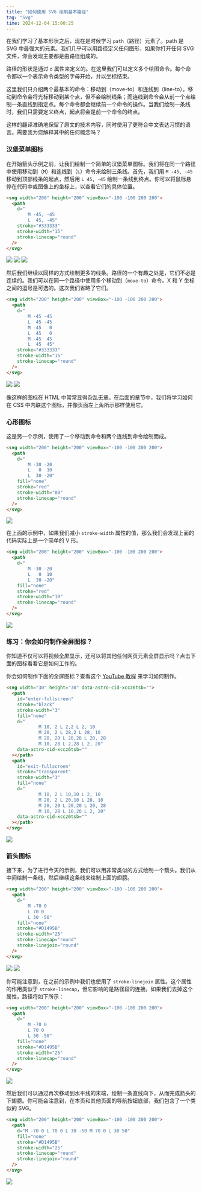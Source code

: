 ```yaml
---
title: "如何使用 SVG 绘制基本路径"
tag: "Svg"
time: 2024-12-04 15:00:25
---
```


在我们学习了基本形状之后，现在是时候学习 `path`（路径）元素了。path 是 SVG 中最强大的元素。我们几乎可以用路径定义任何图形，如果你打开任何 SVG 文件，你会发现主要都是由路径组成的。

路径的形状是通过 `d` 属性来定义的。在这里我们可以定义多个绘图命令。每个命令都以一个表示命令类型的字母开始，并以坐标结束。

这里我们只介绍两个最基本的命令：移动到（move-to）和连线到（line-to）。移动到命令会将光标移动到某个点，但不会绘制线条；而连线到命令会从前一个点绘制一条直线到指定点。每个命令都会继续前一个命令的操作。当我们绘制一条线时，我们只需要定义终点，起点将会是前一个命令的终点。

这样的翻译准确地保留了原文的技术内容，同时使用了更符合中文表达习惯的语言。需要我为您解释其中的任何概念吗？

### 汉堡菜单图标

在开始箭头示例之前，让我们绘制一个简单的汉堡菜单图标。我们将在同一个路径中使用移动到（`M`）和连线到（`L`）命令来绘制三条线。首先，我们用 `M -45, -45` 移动到顶部线条的起点，然后用 `L 45, -45` 绘制一条线到终点。你可以将鼠标悬停在代码中或图像上的坐标上，以查看它们的具体位置。

```html
<svg width="200" height="200" viewBox="-100 -100 200 200">
  <path
    d="
        M -45, -45
        L  45, -45"
    stroke="#333333"
    stroke-width="15"
    stroke-linecap="round"
  />
</svg>
```

<img src="../imgs/111/28.png" />

<img src="../imgs/111/29.png" />

<img src="../imgs/111/30.png" />

然后我们继续以同样的方式绘制更多的线条。路径的一个有趣之处是，它们不必是连续的。我们可以在同一个路径中使用多个移动到（`move-to`）命令。X 和 Y 坐标之间的逗号是可选的。这次我们省略了它们。

```html
<svg width="200" height="200" viewBox="-100 -100 200 200">
  <path
    d="
        M -45 -45
        L  45 -45
        M -45   0
        L  45   0
        M -45  45
        L  45  45"
    stroke="#333333"
    stroke-width="15"
    stroke-linecap="round"
  />
</svg>
```

<img src="../imgs/111/31.png" />

<img src="../imgs/111/32.png" />

像这样的图标在 HTML 中常常显得杂乱无章。在后面的章节中，我们将学习如何在 CSS 中内联这个图标，并像页面左上角所示那样使用它。

### 心形图标

这是另一个示例，使用了一个移动到命令和两个连线到命令绘制而成。

```html
<svg width="200" height="200" viewBox="-100 -100 200 200">
  <path
    d="
        M -30 -20
        L   0  10
        L  30 -20"
    fill="none"
    stroke="red"
    stroke-width="80"
    stroke-linecap="round"
  />
</svg>
```

<img src="../imgs/111/33.png" />

在上面的示例中，如果我们减小 `stroke-width` 属性的值，那么我们会发现上面的代码实际上是一个简单的 V 形。

```html
<svg width="200" height="200" viewBox="-100 -100 200 200">
  <path
    d="
        M -30 -20
        L   0  10
        L  30 -20"
    fill="none"
    stroke="red"
    stroke-width="10"
    stroke-linecap="round"
  />
</svg>
```

<img src="../imgs/111/34.png" />

### 练习：你会如何制作全屏图标？

你知道不仅可以将视频全屏显示，还可以将其他任何网页元素全屏显示吗？点击下面的图标看看它是如何工作的。

你会如何制作下面的全屏图标？查看这个 [YouTube 教程](https://youtu.be/jX3mIQdQQ2w?si=oisc74y6ouJp_JZf) 来学习如何制作。

```html
<svg width="30" height="30" data-astro-cid-xccz6tsb="">
  <path
    id="enter-fullscreen"
    stroke="black"
    stroke-width="3"
    fill="none"
    d="
            M 10, 2 L 2,2 L 2, 10
            M 20, 2 L 28,2 L 28, 10
            M 28, 20 L 28,28 L 20, 28
            M 10, 28 L 2,28 L 2, 20"
    data-astro-cid-xccz6tsb=""
  ></path>
  <path
    id="exit-fullscreen"
    stroke="transparent"
    stroke-width="3"
    fill="none"
    d="
            M 10, 2 L 10,10 L 2, 10
            M 20, 2 L 20,10 L 28, 10
            M 28, 20 L 20,20 L 20, 28
            M 10, 28 L 10,20 L 2, 20"
    data-astro-cid-xccz6tsb=""
  ></path>
</svg>
```

<img src="../imgs/111/36.png" />

### 箭头图标

接下来，为了进行今天的示例，我们可以用非常类似的方式绘制一个箭头。我们从中间绘制一条线，然后继续这条线来绘制上面的翅膀。

```html
<svg width="200" height="200" viewBox="-100 -100 200 200">
  <path
    d="
        M -70 0
        L 70 0
        L 30 -50"
    fill="none"
    stroke="#D1495B"
    stroke-width="25"
    stroke-linecap="round"
    stroke-linejoin="round"
  />
</svg>
```

<img src="../imgs/111/35.png" />

<img src="../imgs/111/37.png" />

你可能注意到，在之前的示例中我们也使用了 `stroke-linejoin` 属性。这个属性的作用类似于 `stroke-linecap`，但它影响的是路径段的连接。如果我们去掉这个属性，路径将如下所示：

```html
<svg width="200" height="200" viewBox="-100 -100 200 200">
  <path
    d="
        M -70 0
        L 70 0
        L 30 -50"
    fill="none"
    stroke="#D1495B"
    stroke-width="25"
    stroke-linecap="round"
  />
</svg>
```

<img src="../imgs/111/38.png" />

然后我们可以通过再次移动到水平线的末端，绘制一条直线向下，从而完成箭头的下翅膀。你可能会注意到，在本页和其他页面的导航按钮底部，我们包含了一个类似的 SVG。

```html
<svg width="200" height="200" viewBox="-100 -100 200 200">
  <path
    d="M -70 0 L 70 0 L 30 -50 M 70 0 L 30 50"
    fill="none"
    stroke="#D1495B"
    stroke-width="25"
    stroke-linecap="round"
    stroke-linejoin="round"
  />
</svg>
```

<img src="../imgs/111/39.png" />